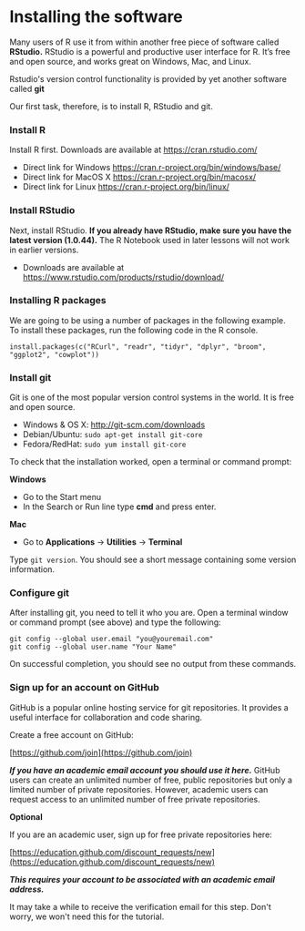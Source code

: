 # Installing the software

Many users of R use it from within another free piece of software called **RStudio.**
RStudio is a powerful and productive user interface for R. It’s free and open source, and works great on Windows, Mac, and Linux.

Rstudio's version control functionality is provided by yet another software called **git**

Our first task, therefore, is to install R, RStudio and git.

### Install R

Install R first. Downloads are available at https://cran.rstudio.com/
  * Direct link for Windows https://cran.r-project.org/bin/windows/base/
  * Direct link for MacOS X https://cran.r-project.org/bin/macosx/
  * Direct link for Linux https://cran.r-project.org/bin/linux/

### Install RStudio

Next, install RStudio. **If you already have RStudio, make sure you have the latest version (1.0.44).** The R Notebook used in later lessons will not work in earlier versions.

* Downloads are available at https://www.rstudio.com/products/rstudio/download/

### Installing R packages

We are going to be using a number of packages in the following example. To install these packages, run the following code in the R console.

`install.packages(c("RCurl", "readr", "tidyr", "dplyr", "broom", "ggplot2", "cowplot"))`

### Install git

Git is one of the most popular version control systems in the world. It is free and open source.

* Windows & OS X: http://git-scm.com/downloads
* Debian/Ubuntu: `sudo apt-get install git-core`
* Fedora/RedHat: `sudo yum install git-core`

To check that the installation worked, open a terminal or command prompt:

**Windows**

* Go to the Start menu
* In the Search or Run line type **cmd** and press enter.

**Mac**

* Go to **Applications** -> **Utilities** -> **Terminal**

Type `git version`. You should see a short message containing some version information.

### Configure git

After installing git, you need to tell it who you are. Open a terminal window or command prompt (see above) and type the following:

```
git config --global user.email "you@youremail.com"
git config --global user.name "Your Name"
```

On successful completion, you should see no output from these commands.

### Sign up for an account on GitHub

GitHub is a popular online hosting service for git repositories. It provides a useful interface for collaboration and code sharing.

Create a free account on GitHub:

[https://github.com/join](https://github.com/join)

***If you have an academic email account you should use it here.***
GitHub users can create an unlimited number of free, public repositories but only a limited number of private repositories. However, academic users can request access to an unlimited number of free private repositories.

**Optional**

If you are an academic user, sign up for free private repositories here:

[https://education.github.com/discount_requests/new](https://education.github.com/discount_requests/new)

***This requires your account to be associated with an academic email address.***

It may take a while to receive the verification email for this step. Don't worry, we won't need this for the tutorial.
